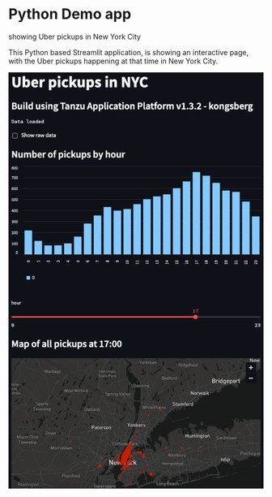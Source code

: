 # Python Demo app

showing Uber pickups in New York City

This Python based Streamlit application, is showing an interactive page, with the Uber pickups happening at that time in New York City.

![frontpage](images/frontpage.png)

